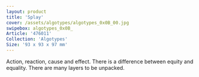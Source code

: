 ```yaml
---
layout: product
title: 'Splay'
cover: /assets/algotypes/algotypes_0x0B_00.jpg
swipebox: algotypes_0x0B_
Article: '476011'
Collection: 'Algotypes'
Size: '93 x 93 x 97 mm'
---
```

Action, reaction, cause and effect. There is a difference between equity and equality. There are many layers to be unpacked.
